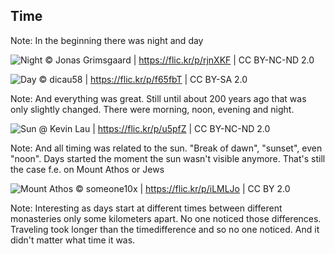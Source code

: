 ## Time

Note: In the beginning there was night and day



![Night](resources/Night.jpg)
<span class="credit">© Jonas Grimsgaard | https://flic.kr/p/rjnXKF | CC BY-NC-ND 2.0</span>





![Day](resources/Day.jpg)
<span class="credit">© dicau58 | https://flic.kr/p/f65fbT | CC BY-SA 2.0</span>

Note: And everything was great. Still until about 200 years ago that was only
slightly changed. There were morning, noon, evening and night.




![Sun](img/sun.jpg)
<span class="credit">@ Kevin Lau | https://flic.kr/p/u5pfZ | CC BY-NC-ND 2.0</span>

Note: And all timing was related to the sun. "Break of dawn", "sunset", even "noon".
Days started the moment the sun wasn't visible anymore. That's still the case f.e. on Mount Athos or Jews




![Mount Athos](img/dionysios.jpg)
<span class="credit">© someone10x | https://flic.kr/p/iLMLJo | CC BY 2.0</span>

Note: Interesting as days start at different times between different monasteries
only some kilometers apart. No one noticed those differences. Traveling took longer
than the timedifference and so no one noticed. And it didn't matter what time it was.
